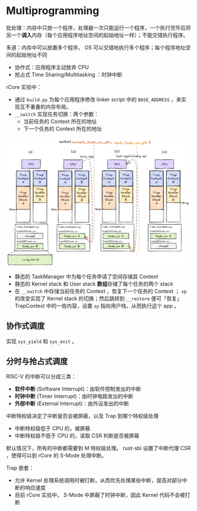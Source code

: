 # Multiprogramming

批处理：内存中只放一个程序，处理器一次只能运行一个程序，一个执行完毕后将另一个**调入**内存（每个应用程序地址空间的起始地址一样）；不能交错执行程序。

多道：内存中可以放置多个程序， OS 可以交错地执行多个程序；每个程序地址空间的起始地址不同

- 协作式：应用程序主动放弃 CPU
- 抢占式 Time Sharing/Multitasking ：时钟中断

rCore 实验中：

- 通过 `build.py` 为每个应用程序修改 linker script 中的 `BASE_ADDRESS` ，来实现互不重叠的内存布局。
- `__switch` 实现任务切换：两个参数：
    - 当前任务的 Context 所在的地址
    - 下一个任务的 Context 所在的地址

![../_images/switch.png](3_multiprogramming.assets/switch.png)

- 静态的 TaskManager 中为每个任务申请了空间存储其 Context
- 静态的 Kernel stack 和 User stack **数组**存储了每个任务的两个 stack
- 在 `__switch` 中存储当前任务的 Context ，恢复下一个任务的 Context ； `sp` 的改变实现了 Kernel stack 的切换；然后跳转到 `__restore` 便可「恢复」 TrapContext 中的一些内容，设置 `sp` 指向用户栈，从而执行这个 app 。

## 协作式调度

实现 `sys_yield` 和 `sys_exit` 。

## 分时与抢占式调度

RISC-V 的中断可以分成三类：

- **软件中断** (Software Interrupt)：由软件控制发出的中断
- **时钟中断** (Timer Interrupt)：由时钟电路发出的中断
- **外部中断** (External Interrupt)：由外设发出的中断

中断特权级决定了中断是否会被屏蔽，以及 Trap 到哪个特权级处理

- 中断特权级低于 CPU 的，被屏蔽
- 中断特权级不低于 CPU 的，读取 CSR 判断是否被屏蔽

默认情况下，所有的中断都需要到 M 特权级处理。 rust-sbi 设置了中断代理 CSR ，使得可以到 rCore 的 S-Mode 处理中断。

Trap 嵌套：

- 允许 Kernel 处理系统调用时被打断，从而优先处理某些中断，提高对部分中断的响应速度
- 目前 rCore 实验中， S-Mode 中屏蔽了时钟中断，因此 Kernel 代码不会被打断

